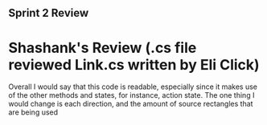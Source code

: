 ## Sprint 2 Review
# Shashank's Review (.cs file reviewed Link.cs written by Eli Click)

Overall I would say that this code is readable, especially since it makes use of the other methods and states, for instance, action state. The one thing I would change is each direction, and the amount of source rectangles that are being used
